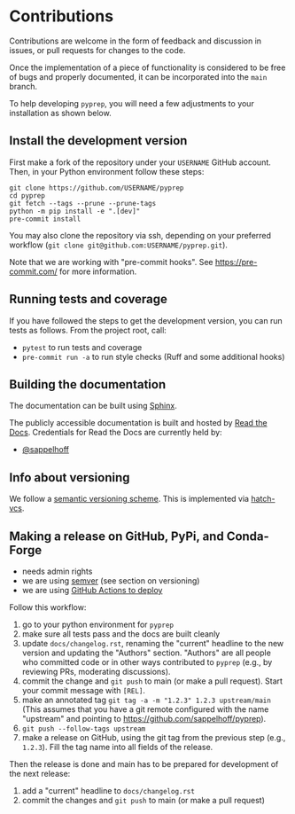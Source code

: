 # Contributions

Contributions are welcome in the form of feedback and discussion in issues,
or pull requests for changes to the code.

Once the implementation of a piece of functionality is considered to be free of
bugs and properly documented, it can be incorporated into the `main` branch.

To help developing `pyprep`,
you will need a few adjustments to your installation as shown below.

## Install the development version

First make a fork of the repository under your `USERNAME` GitHub account.
Then, in your Python environment follow these steps:

```Shell
git clone https://github.com/USERNAME/pyprep
cd pyprep
git fetch --tags --prune --prune-tags
python -m pip install -e ".[dev]"
pre-commit install
```

You may also clone the repository via ssh, depending on your preferred workflow
(`git clone git@github.com:USERNAME/pyprep.git`).

Note that we are working with "pre-commit hooks".
See https://pre-commit.com/ for more information.

## Running tests and coverage

If you have followed the steps to get the development version,
you can run tests as follows.
From the project root, call:

- `pytest` to run tests and coverage
- `pre-commit run -a` to run style checks (Ruff and some additional hooks)

## Building the documentation

The documentation can be built using [Sphinx](https://www.sphinx-doc.org).

The publicly accessible documentation is built and hosted by
[Read the Docs](https://readthedocs.org/).
Credentials for Read the Docs are currently held by:

- [@sappelhoff](https://github.com/sappelhoff/)

## Info about versioning

We follow a [semantic versioning scheme](https://semver.org/).
This is implemented via [hatch-vcs](https://github.com/ofek/hatch-vcs).

## Making a release on GitHub, PyPi, and Conda-Forge

- needs admin rights
- we are using [semver](https://semver.org/) (see section on versioning)
- we are using [GitHub Actions to deploy](./workflows/release.yml)

Follow this workflow:

1. go to your python environment for `pyprep`
1. make sure all tests pass and the docs are built cleanly
1. update `docs/changelog.rst`, renaming the "current" headline to the new
   version and updating the "Authors" section. "Authors" are all people
   who committed code or in other ways contributed to `pyprep` (e.g., by
   reviewing PRs, moderating discussions).
1. commit the change and `git push` to main (or make a pull request).
   Start your commit message with `[REL]`.
1. make an annotated tag `git tag -a -m "1.2.3" 1.2.3 upstream/main` (This
   assumes that you have a git remote configured with the name "upstream" and
   pointing to https://github.com/sappelhoff/pyprep).
1. `git push --follow-tags upstream`
1. make a release on GitHub, using the git tag from the previous step (e.g.,
   `1.2.3`). Fill the tag name into all fields of the release.

Then the release is done and main has to be prepared for development of the
next release:

1. add a "current" headline to `docs/changelog.rst`
1. commit the changes and `git push` to main (or make a pull request)
